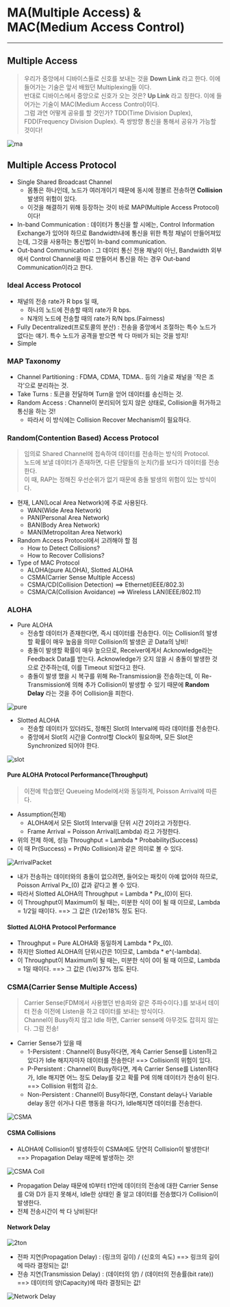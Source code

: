 # MA(Multiple Access) & MAC(Medium Access Control)
---
## Multiple Access  
>우리가 중앙에서 디바이스들로 신호를 보내는 것을 __Down Link__ 라고 한다. 이에 들어가는 기술은 앞서 배웠던 Multiplexing들 이다.  
>반대로 디바이스에서 중앙으로 신호가 오는 것은? __Up Link__ 라고 칭한다. 이에 들어가는 기술이 MAC(Medium Access Control)이다.  
>그럼 과연 어떻게 공유를 할 것인가? TDD(Time Division Duplex), FDD(Frequency Division Duplex). 즉 쌍방향 통신을 통해서 공유가 가능할 것이다!  

![ma](https://user-images.githubusercontent.com/71700079/113157648-0bff2980-9276-11eb-9010-534ea01ad01f.PNG)

## Multiple Access Protocol
- Single Shared Broadcast Channel
  - 몸통은 하나인데, 노드가 여러개이기 때문에 동시에 정볼르 전송하면 __Collision__ 발생의 위험이 있다.
  - 이것을 해결하기 위해 등장하는 것이 바로 MAP(Multiple Access Protocol)이다!
- In-band Communication : 데이터가 통신을 할 시에는, Control Information Exchange가 있어야 하므로 Bandwidth내에 통신을 위한 특정 채널이 만들어져있는데, 그것을 사용하는 통신법이 In-band communication.
- Out-band Communication : 그 데이터 통신 전용 채널이 아닌, Bandwidth 외부에서 Control Channel을 따로 만들어서 통신을 하는 경우 Out-band Communication이라고 한다.

### Ideal Access Protocol
- 채널의 전송 rate가 R bps 일 때,
  - 하나의 노드에 전송할 때의 rate가 R bps.
  - N개의 노드에 전송할 때의 rate가 R/N bps.(Fairness)
- Fully Decentralized(프로토콜의 분산) : 전송을 중앙에서 조절하는 특수 노드가 없다는 얘기. 특수 노드가 공격을 받으면 싹 다 마비가 되는 것을 방지!
- Simple
### MAP Taxonomy
- Channel Partitioning : FDMA, CDMA, TDMA.. 등의 기술로 채널을 '작은 조각'으로 분리하는 것.
- Take Turns : 토큰을 전달하며 Turn을 얻어 데이터를 송신하는 것.
- Random Access : Channel이 분리되어 있지 않은 상태로, Collision을 허가하고 통신을 하는 것!
  - 따라서 이 방식에는 Collision Recover Mechanism이 필요하다.

### Random(Contention Based) Access Protocol
>임의로 Shared Channel에 접속하여 데이터를 전송하는 방식의 Protocol.  
>노드에 보낼 데이터가 존재하면, 다른 단말들의 눈치(?)를 보다가 데이터를 전송한다.  
>이 때, RAP는 정해진 우선순위가 없기 때문에 충돌 발생의 위험이 있는 방식이다.  
- 현재, LAN(Local Area Network)에 주로 사용된다.
  - WAN(Wide Area Network)
  - PAN(Personal Area Network)
  - BAN(Body Area Network)
  - MAN(Metropolitan Area Network)
- Random Access Protocol에서 고려해야 할 점
  - How to Detect Collisions?
  - How to Recover Collisions?
- Type of MAC Protocol
  - ALOHA(pure ALOHA), Slotted ALOHA
  - CSMA(Carrier Sense Multiple Access)
  - CSMA/CD(Collision Detection) ==> Ethernet(IEEE/802.3)
  - CSMA/CA(Collision Avoidance) ==> Wireless LAN(IEEE/802.11)
 
### ALOHA
- Pure ALOHA
  - 전송할 데이터가 존재한다면, 즉시 데이터를 전송한다. 이는 Collision의 발생할 확률이 매우 높음을 의미! Collision의 발생은 곧 Data의 낭비!
  - 충돌이 발생할 확률이 매우 높으므로, Receiver에게서 Acknowledge라는 Feedback Data를 받는다. Acknowledge가 오지 않을 시 충돌이 발생한 것으로 간주하는데, 이를 Timeout 되었다고 한다.
  - 충돌이 발생 했을 시 복구를 위해 Re-Transmission을 전송하는데, 이 Re-Transmission에 의해 추가 Collision이 발생할 수 있기 때문에 __Random Delay__ 라는 것을 주어 Collision을 피한다.  
 
 ![pure](https://user-images.githubusercontent.com/71700079/113871779-36a92f00-97ee-11eb-9b47-33058df52a13.PNG)  

- Slotted ALOHA
  - 전송할 데이터가 있더라도, 정해진 Slot의 Interval에 따라 데이터를 전송한다.
  - 중앙에서 Slot의 시간을 Control할 Clock이 필요하며, 모든 Slot은 Synchronized 되어야 한다.  

![slot](https://user-images.githubusercontent.com/71700079/113871811-3b6de300-97ee-11eb-8758-09a7ea807164.PNG)  

#### Pure ALOHA Protocol Performance(Throughput)
>이전에 학습했던 Queueing Model에서와 동일하게, Poisson Arrival에 따른다.  
- Assumption(전제)
  - ALOHA에서 모든 Slot의 Interval을 단위 시간 2이라고 가정한다.
  - Frame Arrival = Poisson Arrival(Lambda) 라고 가정한다.  
- 위의 전제 하에, 성능 Throughput = Lambda * Probability(Success)
- 이 때 Pr(Success) = Pr(No Collision)과 같은 의미로 볼 수 있다.  

![ArrivalPacket](https://user-images.githubusercontent.com/71700079/113541786-e1b6be80-961d-11eb-8464-22cb83f1dfa3.PNG)  

- 내가 전송하는 데이터와의 충돌이 없으려면, 들어오는 패킷이 아예 없어야 하므로, Poisson Arrival Px_(0) 값과 같다고 볼 수 있다.
- 따라서 Slotted ALOHA의 Throughput = Lambda * Px_(0)이 된다.
- 이 Throughput이 Maximum이 될 때는, 미분한 식이 0이 될 때 이므로, Lambda = 1/2일 때이다. ==> 그 값은 (1/2e)18% 정도 된다.

#### Slotted ALOHA Protocol Performance
- Throughput = Pure ALOHA와 동일하게 Lambda * Px_(0).
- 하지만 Slotted ALOHA의 단위시간은 1이므로, Lambda * e^(-lambda).
- 이 Throughput이 Maximum이 될 때는, 미분한 식이 0이 될 때 이므로, Lambda = 1일 때이다. ==> 그 값은 (1/e)37% 정도 된다.

### CSMA(Carrier Sense Multiple Access)
>Carrier Sense(FDM에서 사용했던 반송파와 같은 주파수이다.)를 보내서 데이터 전송 이전에 Listen을 하고 데이터를 보내는 방식이다.  
>Channel이 Busy하지 않고 Idle 하면, Carrier sense에 아무것도 잡히지 않는다. 그럼 전송!  
- Carrier Sense가 있을 때
  - 1-Persistent : Channel이 Busy하다면, 계속 Carrier Sense를 Listen하고 있다가 Idle 해지자마자 데이터를 전송한다! ==> Collision의 위험이 있다.
  - P-Persistent : Channel이 Busy하다면, 계속 Carrier Sense를 Listen하다가, Idle 해지면 어느 정도 Delay를 갖고 확률 P에 의해 데이터가 전송이 된다. ==> Collision 위험의 감소.
  - Non-Persistent : Channel이 Busy하다면, Constant delay나 Variable delay 동안 쉬거나 다른 행동을 하다가, Idle해지면 데이터를 전송한다.  

![CSMA](https://user-images.githubusercontent.com/71700079/113871700-22fdc880-97ee-11eb-808a-b2721e86528a.PNG)  

#### CSMA Collisions
- ALOHA에 Collision이 발생하듯이 CSMA에도 당연히 Collision이 발생한다! ==> Propagation Delay 때문에 발생하는 것!  

![CSMA Coll](https://user-images.githubusercontent.com/71700079/113871641-12e5e900-97ee-11eb-87b3-a619aa4ed2d2.PNG)  

- Propagation Delay 때문에 t0부터 t1안에 데이터의 전송에 대한 Carrier Sense를 C와 D가 듣지 못해서, Idle한 상태인 줄 알고 데이터를 전송했다가 Collision이 발생한다.
- 전체 전송시간이 싹 다 낭비된다!

#### Network Delay  

![2ton](https://user-images.githubusercontent.com/71700079/113872602-fbf3c680-97ee-11eb-99b4-ee6b2e9750c7.PNG)  

- 전파 지연(Propagation Delay) : (링크의 길이) / (신호의 속도) ==> 링크의 길이에 따라 결정되는 값!
- 전송 지연(Transmission Delay) : (데이터의 양) / (데이터의 전송률(bit rate)) ==> 데이터의 양(Capacity)에 따라 결정되는 값!  

![Network Delay](https://user-images.githubusercontent.com/71700079/113872638-03b36b00-97ef-11eb-9feb-87fe620185ba.PNG)  

